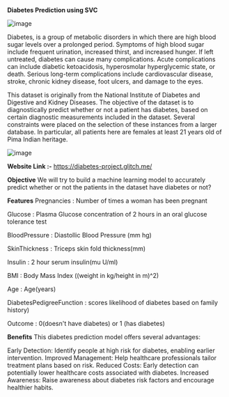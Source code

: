 **Diabetes Prediction using SVC**

![image](https://github.com/user-attachments/assets/ecd80c10-fd11-4670-aeec-551334298f9a)

Diabetes, is a group of metabolic disorders in which there are high blood sugar levels over a prolonged period. Symptoms of high blood sugar include frequent urination, increased thirst, and increased hunger. If left untreated, diabetes can cause many complications. Acute complications can include diabetic ketoacidosis, hyperosmolar hyperglycemic state, or death. Serious long-term complications include cardiovascular disease, stroke, chronic kidney disease, foot ulcers, and damage to the eyes.

This dataset is originally from the National Institute of Diabetes and Digestive and Kidney Diseases. The objective of the dataset is to diagnostically predict whether or not a patient has diabetes, based on certain diagnostic measurements included in the dataset. Several constraints were placed on the selection of these instances from a larger database. In particular, all patients here are females at least 21 years old of Pima Indian heritage.


![image](https://github.com/user-attachments/assets/c9e80cec-3ee1-441a-9505-c502ddb151c5)


**Website Link :-** https://diabetes-project.glitch.me/

**Objective**
We will try to build a machine learning model to accurately predict whether or not the patients in the dataset have diabetes or not?

**Features**
Pregnancies : Number of times a woman has been pregnant

Glucose : Plasma Glucose concentration of 2 hours in an oral glucose tolerance test

BloodPressure : Diastollic Blood Pressure (mm hg)

SkinThickness : Triceps skin fold thickness(mm)

Insulin : 2 hour serum insulin(mu U/ml)

BMI : Body Mass Index ((weight in kg/height in m)^2)

Age : Age(years)

DiabetesPedigreeFunction : scores likelihood of diabetes based on family history)


Outcome : 0(doesn't have diabetes) or 1 (has diabetes)


**Benefits**
This diabetes prediction model offers several advantages:

Early Detection: Identify people at high risk for diabetes, enabling earlier intervention.
Improved Management: Help healthcare professionals tailor treatment plans based on risk.
Reduced Costs: Early detection can potentially lower healthcare costs associated with diabetes.
Increased Awareness: Raise awareness about diabetes risk factors and encourage healthier habits.
